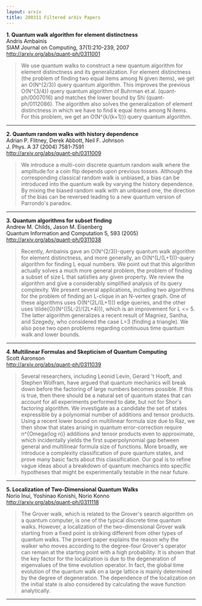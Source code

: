 ```yaml
---
layout: arxiv
title: 200311 Filtered arXiv Papers
---
```


**1.    Quantum walk algorithm for element distinctness**  
Andris Ambainis  
SIAM Journal on Computing, 37(1):210-239, 2007  
http://arxiv.org/abs/quant-ph/0311001  
<blockquote>
<p>
We use quantum walks to construct a new quantum algorithm for element distinctness and its generalization. For element distinctness (the problem of finding two equal items among N given items), we get an O(N^{2/3}) query quantum algorithm. This improves the previous O(N^{3/4}) query quantum algorithm of Buhrman et.al. (quant-ph/0007016) and matches the lower bound by Shi (quant-ph/0112086). The algorithm also solves the generalization of element distinctness in which we have to find k equal items among N items. For this problem, we get an O(N^{k/(k+1)}) query quantum algorithm.
</p>
</blockquote>

------

**2.    Quantum random walks with history dependence**  
Adrian P. Flitney, Derek Abbott, Neil F. Johnson  
J. Phys. A 37 (2004) 7581-7591  
http://arxiv.org/abs/quant-ph/0311009  
<blockquote>
<p>
We introduce a multi-coin discrete quantum random walk where the amplitude for a coin flip depends upon previous tosses. Although the corresponding classical random walk is unbiased, a bias can be introduced into the quantum walk by varying the history dependence. By mixing the biased random walk with an unbiased one, the direction of the bias can be reversed leading to a new quantum version of Parrondo's paradox.
</p>
</blockquote>

------

**3.    Quantum algorithms for subset finding**  
Andrew M. Childs, Jason M. Eisenberg  
Quantum Information and Computation 5, 593 (2005)  
http://arxiv.org/abs/quant-ph/0311038  
<blockquote>
<p>
Recently, Ambainis gave an O(N^(2/3))-query quantum walk algorithm for element distinctness, and more generally, an O(N^(L/(L+1)))-query algorithm for finding L equal numbers. We point out that this algorithm actually solves a much more general problem, the problem of finding a subset of size L that satisfies any given property. We review the algorithm and give a considerably simplified analysis of its query complexity. We present several applications, including two algorithms for the problem of finding an L-clique in an N-vertex graph. One of these algorithms uses O(N^(2L/(L+1))) edge queries, and the other uses \tilde{O}(N^((5L-2)/(2L+4))), which is an improvement for L <= 5. The latter algorithm generalizes a recent result of Magniez, Santha, and Szegedy, who considered the case L=3 (finding a triangle). We also pose two open problems regarding continuous time quantum walk and lower bounds.
</p>
</blockquote>

------

**4.    Multilinear Formulas and Skepticism of Quantum Computing**  
Scott Aaronson  
http://arxiv.org/abs/quant-ph/0311039  
<blockquote>
<p>
Several researchers, including Leonid Levin, Gerard 't Hooft, and Stephen Wolfram, have argued that quantum mechanics will break down before the factoring of large numbers becomes possible. If this is true, then there should be a natural set of quantum states that can account for all experiments performed to date, but not for Shor's factoring algorithm. We investigate as a candidate the set of states expressible by a polynomial number of additions and tensor products. Using a recent lower bound on multilinear formula size due to Raz, we then show that states arising in quantum error-correction require n^{Omega(log n)} additions and tensor products even to approximate, which incidentally yields the first superpolynomial gap between general and multilinear formula size of functions. More broadly, we introduce a complexity classification of pure quantum states, and prove many basic facts about this classification. Our goal is to refine vague ideas about a breakdown of quantum mechanics into specific hypotheses that might be experimentally testable in the near future.
</p>
</blockquote>

------

**5.    Localization of Two-Dimensional Quantum Walks**  
Norio Inui, Yoshinao Konishi, Norio Konno  
http://arxiv.org/abs/quant-ph/0311118  
<blockquote>
<p>
The Grover walk, which is related to the Grover's search algorithm on a quantum computer, is one of the typical discrete time quantum walks. However, a localization of the two-dimensional Grover walk starting from a fixed point is striking different from other types of quantum walks. The present paper explains the reason why the walker who moves according to the degree-four Grover's operator can remain at the starting point with a high probability. It is shown that the key factor for the localization is due to the degeneration of eigenvalues of the time evolution operator. In fact, the global time evolution of the quantum walk on a large lattice is mainly determined by the degree of degeneration. The dependence of the localization on the initial state is also considered by calculating the wave function analytically.
</p>
</blockquote>

------

